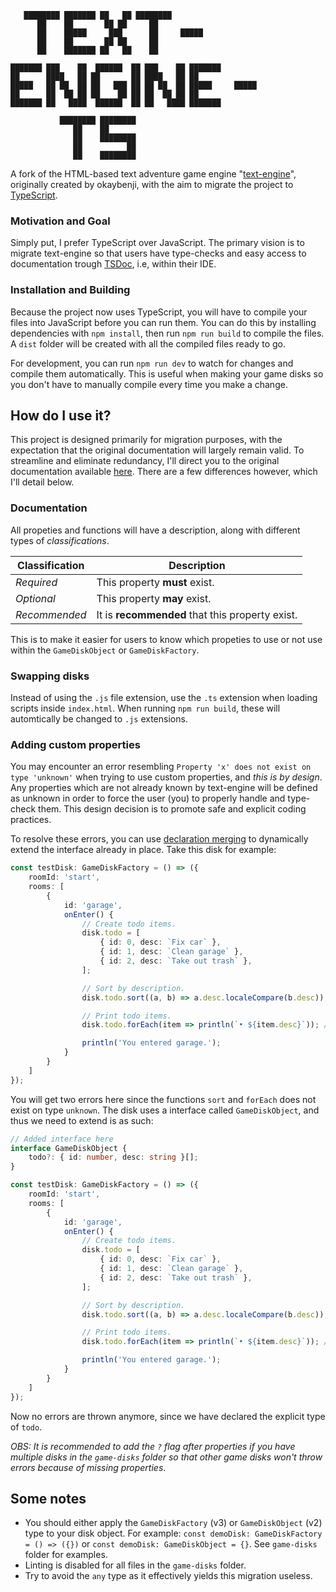 ```
   ████████ ███████ ██   ██ ████████               
      ██    ██       ██ ██     ██                  
      ██    █████     ███      ██     █████            
      ██    ██       ██ ██     ██                  
      ██    ███████ ██   ██    ██                  
                                                
███████ ███    ██  ██████  ██ ███    ██ ███████ 
██      ████   ██ ██       ██ ████   ██ ██      
█████   ██ ██  ██ ██   ███ ██ ██ ██  ██ █████     █████   
██      ██  ██ ██ ██    ██ ██ ██  ██ ██ ██      
███████ ██   ████  ██████  ██ ██   ████ ███████

           ████████ ████████
              ██    ██
              ██    ████████
              ██          ██
              ██    ████████
```

A fork of the HTML-based text adventure game engine "[text-engine](https://github.com/okaybenji/text-engine)", originally created by okaybenji, with the aim to migrate the project to [TypeScript](https://www.typescriptlang.org/).

### Motivation and Goal
Simply put, I prefer TypeScript over JavaScript. The primary vision is to migrate text-engine so that users have type-checks and easy access to documentation trough [TSDoc](https://tsdoc.org/), i.e, within their IDE. 

### Installation and Building
Because the project now uses TypeScript, you will have to compile your files into JavaScript before you can run them. You can do this by installing dependencies with `npm install`, then run `npm run build` to compile the files. A `dist` folder will be created with all the compiled files ready to go.

For development, you can run `npm run dev` to watch for changes and compile them automatically. This is useful when making your game disks so you don't have to manually compile every time you make a change.

## How do I use it?
This project is designed primarily for migration purposes, with the expectation that the original documentation will largely remain valid. To streamline and eliminate redundancy, I'll direct you to the original documentation available [here](https://github.com/okaybenji/text-engine#disks). There are a few differences however, which I'll detail below.

### Documentation
All propeties and functions will have a description, along with different types of *classifications*.

| Classification      | Description |
| ----------- | ----------- |
| *Required*      | This property **must** exist.       |
| *Optional*   | This property **may** exist.        |
| *Recommended* | It is **recommended** that this property exist. |

This is to make it easier for users to know which propeties to use or not use within the `GameDiskObject` or `GameDiskFactory`.

### Swapping disks
Instead of using the `.js` file extension, use the `.ts` extension when loading scripts inside `index.html`. When running `npm run build`, these will automtically be changed to `.js` extensions.

### Adding custom properties
You may encounter an error resembling  `Property 'x' does not exist on type 'unknown'` when trying to use custom properties, and *this is by design*. Any properties which are not already known by text-engine will be defined as unknown in order to force the user (you) to properly handle and type-check them. This design decision is to promote safe and explicit coding practices.

To resolve these errors, you can use [declaration merging](https://www.typescriptlang.org/docs/handbook/declaration-merging.html) to dynamically extend the interface already in place. Take this disk for example:

```typescript
const testDisk: GameDiskFactory = () => ({
    roomId: 'start',
    rooms: [
        {
            id: 'garage',
            onEnter() {
                // Create todo items.
                disk.todo = [
                    { id: 0, desc: `Fix car` },
                    { id: 1, desc: `Clean garage` },
                    { id: 2, desc: `Take out trash` },
                ];

                // Sort by description.
                disk.todo.sort((a, b) => a.desc.localeCompare(b.desc)); // <-- Property 'sort' does not exist on type 'unknown'.ts(2339)

                // Print todo items.
                disk.todo.forEach(item => println(`• ${item.desc}`)); // <-- Property 'forEach' does not exist on type 'unknown'.ts(2339)

                println('You entered garage.');
            }
        }
    ]
});
```

You will get two errors here since the functions `sort` and `forEach` does not exist on type `unknown`. The disk uses a interface called `GameDiskObject`, and thus we need to extend is as such:

```typescript
// Added interface here
interface GameDiskObject {
    todo?: { id: number, desc: string }[];
}

const testDisk: GameDiskFactory = () => ({
    roomId: 'start',
    rooms: [
        {
            id: 'garage',
            onEnter() {
                // Create todo items.
                disk.todo = [
                    { id: 0, desc: `Fix car` },
                    { id: 1, desc: `Clean garage` },
                    { id: 2, desc: `Take out trash` },
                ];

                // Sort by description.
                disk.todo.sort((a, b) => a.desc.localeCompare(b.desc)); // <-- No error

                // Print todo items.
                disk.todo.forEach(item => println(`• ${item.desc}`)); // <-- No error

                println('You entered garage.');
            }
        }
    ]
});
```

Now no errors are thrown anymore, since we have declared the explicit type of `todo`. 

*OBS: It is recommended to add the `?` flag after properties if you have multiple disks in the `game-disks` folder so that other game disks won't throw errors because of missing properties*.

## Some notes
* You should either apply the `GameDiskFactory` (v3) or `GameDiskObject` (v2) type to your disk object. For example: `const demoDisk: GameDiskFactory = () => ({})` or `const demoDisk: GameDiskObject = {}`. See `game-disks` folder for examples.
* Linting is disabled for all files in the `game-disks` folder.
* Try to avoid the `any` type as it effectively yields this migration useless.  